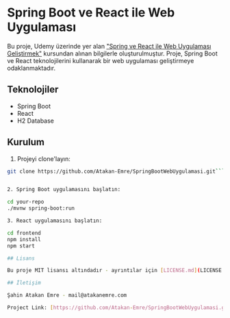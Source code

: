 # Spring Boot ve React ile Web Uygulaması

Bu proje, Udemy üzerinde yer alan ["Spring ve React ile Web Uygulaması Geliştirmek"](https://www.udemy.com/course/spring-ve-react-ile-web-uygulamas-gelistirmek) kursundan alınan bilgilerle oluşturulmuştur. Proje, Spring Boot ve React teknolojilerini kullanarak bir web uygulaması geliştirmeye odaklanmaktadır.

## Teknolojiler

- Spring Boot
- React
- H2 Database

## Kurulum

1. Projeyi clone'layın:
```bash
git clone https://github.com/Atakan-Emre/SpringBootWebUygulamasi.git````


2. Spring Boot uygulamasını başlatın:

cd your-repo
./mvnw spring-boot:run

3. React uygulamasını başlatın:

cd frontend
npm install
npm start

## Lisans

Bu proje MIT lisansı altındadır - ayrıntılar için [LICENSE.md](LICENSE.md) dosyasına bakın.

## İletişim

Şahin Atakan Emre - mail@atakanemre.com

Project Link: [https://github.com/Atakan-Emre/SpringBootWebUygulamasi.git]
